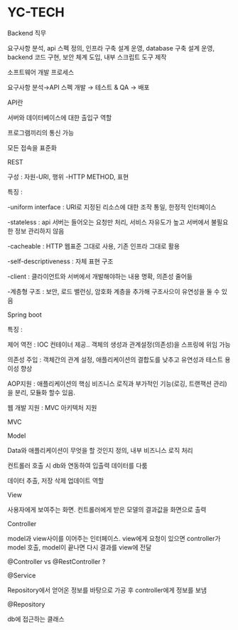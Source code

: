 # YC-TECH

Backend 직무 

요구사항 분석, api 스펙 정의, 인프라 구축 설계 운영, database 구축 설계 운영, backend 코드 구현, 보안 체계 도입, 내부 스크립트 도구 제작

소프트웨어 개발 프로세스

요구사항 분석→API 스펙 개발 → 테스트 & QA → 배포


API란

서버와 데이터베이스에 대한 출입구 역할

프로그램끼리의 통신 가능

모든 접속을 표준화

REST

구성 : 자원-URI, 행위 -HTTP METHOD, 표현

특징 :

-uniform interface : URI로 지정된 리소스에 대한 조작 통일, 한정적 인터페이스

-stateless : api 서버는 들어오는 요청만 처리, 서비스 자유도가 높고 서버에서 불필요한 정보 관리하지 않음

-cacheable : HTTP 웹표준 그대로 사용, 기존 인프라 그대로 활용

-self-descriptiveness : 자체 표현 구조

-client : 클라이언트와 서버에서 개발해야하는 내용 명확, 의존성 줄어듦

-계층형 구조 : 보안, 로드 밸런싱, 암호화 계층을 추가해 구조사으이 유연성을 둘 수 있음

Spring boot 

특징 :

제어 역전 : IOC 컨테이너 제공.. 객체의 생성과  관계설정(의존성)을 스프링에 위임 가능

의존성 주입 : 객체간의 관계 설정, 애플리케이션의 결합도를 낮추고 유연성과 테스트 용이성 향상

AOP지원 : 애플리케이션의 핵심 비즈니스 로직과 부가적인 기능(로깅, 트랜잭션 관리)을 분리, 모듈화 할수 있음.

웹 개발 지원 : MVC 아키텍처 지원

MVC

Model

Data와 애플리케이션이 무엇을 할 것인지 정의, 내부 비즈니스 로직 처리

컨트롤러 호출 시 db와 연동하여 입출력 데이터를 다룸

데이터 추출, 저장 삭제 업데이트 역할

View

사용자에게 보여주는 화면. 컨트롤러에게 받은 모델의 결과값을 화면으로 출력

Controller

model과 view사이를 이어주는 인터페이스. view에게 요청이 있으면 controller가 model 호출, model이 끝나면 다시 결과를 view에 전달

@Controller vs @RestController ?

@Service

Repository에서 얻어온 정보를 바탕으로 가공 후 controller에게 정보를 보냄

@Repository

db에 접근하는 클래스
